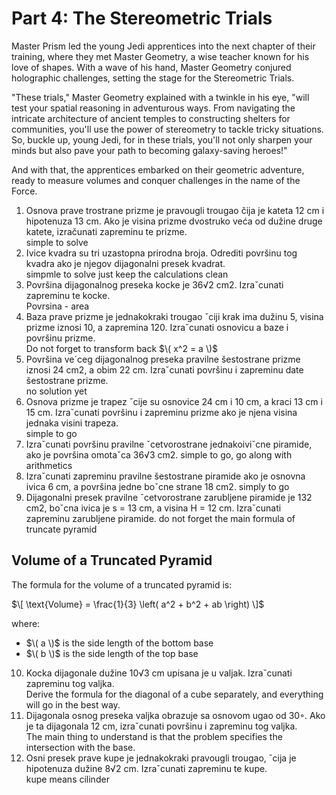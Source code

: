 # Part 4: The Stereometric Trials

Master Prism led the young Jedi apprentices into the next chapter of their training, where they met Master Geometry, a wise teacher known for his love of shapes. With a wave of his hand, Master Geometry conjured holographic challenges, setting the stage for the Stereometric Trials.

"These trials," Master Geometry explained with a twinkle in his eye, "will test your spatial reasoning in adventurous ways. From navigating the intricate architecture of ancient temples to constructing shelters for communities, you'll use the power of stereometry to tackle tricky situations. So, buckle up, young Jedi, for in these trials, you'll not only sharpen your minds but also pave your path to becoming galaxy-saving heroes!" 

And with that, the apprentices embarked on their geometric adventure, ready to measure volumes and conquer challenges in the name of the Force.

1. Osnova prave trostrane prizme je pravougli trougao čija je kateta 12 cm i hipotenuza 13 cm. Ako je visina prizme dvostruko veća od dužine druge katete, izračunati zapreminu te prizme.  
simple to solve  
2. Ivice kvadra su tri uzastopna prirodna broja. Odrediti površinu tog kvadra ako je njegov dijagonalni presek kvadrat.  
simpmle to solve just keep the calculations clean  
3. Površina dijagonalnog preseka kocke je 36√2 cm2. Izraˇcunati zapreminu te kocke.  
Povrsina - area  
4. Baza prave prizme je jednakokraki trougao ˇciji krak ima dužinu 5, visina prizme iznosi 10, a zapremina 120. Izraˇcunati osnovicu a baze i površinu prizme.  
Do not forget to transform back $\( x^2 = a \)$  
5. Površina ve´ceg dijagonalnog preseka pravilne šestostrane prizme iznosi 24 cm2, a obim 22 cm. Izraˇcunati površinu i zapreminu date šestostrane prizme.  
no solution yet
6. Osnova prizme je trapez ˇcije su osnovice 24 cm i 10 cm, a kraci 13 cm i 15 cm. Izraˇcunati površinu i zapreminu prizme ako je njena visina jednaka visini trapeza.  
simple to go  
7. Izraˇcunati površinu pravilne ˇcetvorostrane jednakoiviˇcne piramide, ako je površina omotaˇca 36√3 cm2.
simple to go, go along with arithmetics  
8. Izraˇcunati zapreminu pravilne šestostrane piramide ako je osnovna ivica 6 cm, a površina jedne boˇcne strane 18 cm2.
simply to go  
9.  Dijagonalni presek pravilne ˇcetvorostrane zarubljene piramide je 132 cm2, boˇcna ivica je s = 13 cm, a visina H = 12 cm. Izraˇcunati zapreminu zarubljene piramide.
do not forget the main formula of truncate pyramid
## Volume of a Truncated Pyramid

The formula for the volume of a truncated pyramid is:

$\[ \text{Volume} = \frac{1}{3} \left( a^2 + b^2 + ab \right) \]$

where:
- $\( a \)$ is the side length of the bottom base
- $\( b \)$ is the side length of the top base  
10. Kocka dijagonale dužine 10√3 cm upisana je u valjak. Izraˇcunati zapreminu tog valjka.  
Derive the formula for the diagonal of a cube separately, and everything will go in the best way.  
11. Dijagonala osnog preseka valjka obrazuje sa osnovom ugao od 30◦. Ako je ta dijagonala 12 cm, izraˇcunati površinu i zapreminu tog valjka.  
  The main thing to understand is that the problem specifies the intersection with the base.  
12. Osni presek prave kupe je jednakokraki pravougli trougao, ˇcija je hipotenuza dužine 8√2 cm. Izraˇcunati zapreminu te kupe.  
kupe means cilinder
